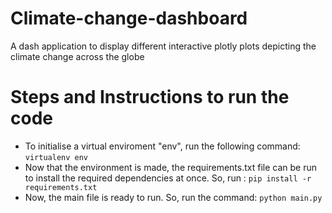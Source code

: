 # Climate-change-dashboard
A dash application to display different interactive plotly plots depicting the climate change across the globe


# Steps and Instructions to run the code
- To initialise a virtual enviroment "env", run the following command:
```virtualenv env```
- Now that the environment is made, the requirements.txt file can be
run to install the required dependencies at once. So, run : 
```pip install -r requirements.txt```
- Now, the main file is ready to run. So, run the command:
```python main.py```
